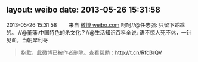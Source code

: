 layout: weibo
date: 2013-05-26 15:31:58
---
<meta name="referrer" content="no-referrer" />

2013-05-26 15:31:58  &nbsp;&nbsp;&nbsp;&nbsp;&nbsp;&nbsp; 来自 <a href="http://weibo.com/" rel="nofollow">微博 weibo.com</a>
呵呵//@任志强: 只留下乖乖的。 //@董藩:中国特色的杀文化？//@生活知识百科全说: 语不惊人死不休，一针见血，当朝犀利哥
>  抱歉，此微博已被作者删除。查看帮助：http://t.cn/Rfd3rQV
